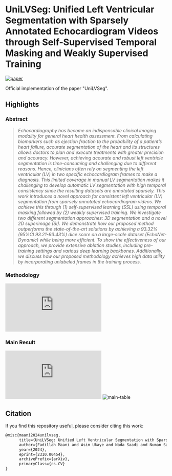 # UniLVSeg: Unified Left Ventricular Segmentation with Sparsely Annotated Echocardiogram Videos through Self-Supervised Temporal Masking and Weakly Supervised Training

[![paper](https://img.shields.io/badge/arXiv-Paper-<COLOR>.svg)](https://arxiv.org/abs/2310.00454)

Official implementation of the paper "UniLVSeg".

## Highlights
### Abstract
> *Echocardiography has become an indispensable clinical imaging modality for general heart health assessment. From calculating biomarkers such as ejection fraction to the probability of a patient’s heart failure, accurate segmentation of the heart and its structures allows doctors to plan and execute treatments with greater precision and accuracy. However, achieving accurate and robust left ventricle segmentation is time-consuming and challenging due to different reasons. Hence, clinicians often rely on segmenting the left ventricular (LV) in two specific echocardiogram frames to make a diagnosis. This limited coverage in manual LV segmentation makes it challenging to develop automatic LV segmentation with high temporal consistency since the resulting datasets are annotated sparsely. This work introduces a novel approach for consistent left ventricular (LV) segmentation from sparsely annotated echocardiogram videos. We achieve this through (1) self-supervised learning (SSL) using temporal masking followed by (2) weakly supervised training. We investigate two different segmentation approaches: 3D segmentation and a novel 2D superimage (SI). We demonstrate how our proposed method outperforms the state-of-the-art solutions by achieving a 93.32% (95%CI 93.21-93.43%) dice score on a large-scale dataset (EchoNet-Dynamic) while being more efficient. To show the effectiveness of our approach, we provide extensive ablation studies, including pre-training settings and various deep learning backbones. Additionally, we discuss how our proposed methodology achieves high data utility by incorporating unlabeled frames in the training process.*
>

### Methodology
![methodology](https://github.com/fadamsyah/UniLVSeg/blob/main/assets/img_General_Architecture.pdf)

### Main Result
![SOTA-comparison](https://github.com/fadamsyah/UniLVSeg/blob/main/assets/img_SOTA_comparisons.pdf)
![main-table](https://github.com/fadamsyah/UniLVSeg/blob/main/assets/main_table.png)

## Citation
If you find this repository useful, please consider citing this work:
```latex
@misc{maani2024unilvseg,
      title={UniLVSeg: Unified Left Ventricular Segmentation with Sparsely Annotated Echocardiogram Videos through Self-Supervised Temporal Masking and Weakly Supervised Training}, 
      author={Fadillah Maani and Asim Ukaye and Nada Saadi and Numan Saeed and Mohammad Yaqub},
      year={2024},
      eprint={2310.00454},
      archivePrefix={arXiv},
      primaryClass={cs.CV}
}
```